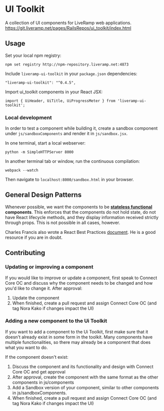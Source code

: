 # UI Toolkit

A collection of UI components for LiveRamp web applications.
https://git.liveramp.net/pages/RailsRepos/ui_toolkit/index.html

## Usage


Set your local npm registry:
```
npm set registry http://npm-repository.liveramp.net:4873
```

Include `liveramp-ui-toolkit` in your `package.json` dependencies:
```
"liveramp-ui-toolkit": "^0.4.5",
```

Import ui_toolkit components in your React JSX:
```
import { UiHeader, UiTitle, UiProgressMeter } from 'liveramp-ui-toolkit';
```

### Local development

In order to test a component while building it, create a sandbox component under `js/sandboxComponents` and render it in `js/sandbox.jsx`.

In one terminal, start a local webserver:
```
python -m SimpleHTTPServer 8000
```

In another terminal tab or window, run the continuous compilation:
```
webpack --watch
```

Then navigate to
`localhost:8000/sandbox.html` in your browser.


## General Design Patterns

Whenever possible, we want the components to be **[stateless functional](https://medium.com/@joshblack/stateless-components-in-react-0-14-f9798f8b992d#.fbyf1o6ej) components**. This enforces that the components do not hold state, do not have React lifecycle methods, and they display information received strictly through props. This is not possible in all cases, however.

Charles Francis also wrote a React Best Practices
[document](https://docs.google.com/document/d/1bDuc4pxM7eSD791mJiBMAhNesl-oZsi_BKPZK-ZFHOY/edit). He is
a good resource if you are in doubt.

## Contributing

### Updating or improving a component

If you would like to improve or update a component, first speak to Connect Core OC and discuss why the
component needs to be changed and how you'd like to change it.  After approval:

  1. Update the component
  2. When finished, create a pull request and assign Connect Core OC (and tag Nora Kako if changes impact the UI)

### Adding a new component to the Ui Toolkit

If you want to add a component to the Ui Toolkit, first make sure that it doesn't already exist in some
form in the toolkit. Many components have multiple functionalities, so there may already be a component
that does what you want to do.

If the component doesn't exist:
  1. Discuss the component and its functionality and design with Connect Core OC and get approval
  2. After approval, create the component with the same format as the other components in js/components
  3. Add a Sandbox version of your component, similar to other components in js/sandboxComponents.
  4. When finished, create a pull request and assign Connect Core OC (and tag Nora Kako if changes impact the UI)
